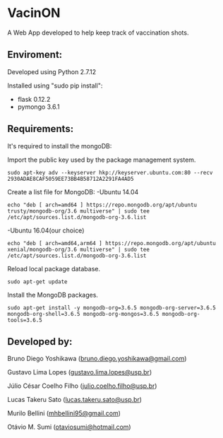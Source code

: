 VacinON
=======

A Web App developed to help keep track of vaccination shots.


Enviroment:
----------
Developed using Python 2.7.12

Installed using "sudo pip install":
- flask 0.12.2
- pymongo 3.6.1

Requirements:
-------------

It's required to install the mongoDB:

Import the public key used by the package management system.

```
sudo apt-key adv --keyserver hkp://keyserver.ubuntu.com:80 --recv 2930ADAE8CAF5059EE73BB4B58712A2291FA4AD5
```

Create a list file for MongoDB:
-Ubuntu 14.04
```
echo "deb [ arch=amd64 ] https://repo.mongodb.org/apt/ubuntu trusty/mongodb-org/3.6 multiverse" | sudo tee /etc/apt/sources.list.d/mongodb-org-3.6.list
```
-Ubuntu 16.04(our choice)
```
echo "deb [ arch=amd64,arm64 ] https://repo.mongodb.org/apt/ubuntu xenial/mongodb-org/3.6 multiverse" | sudo tee /etc/apt/sources.list.d/mongodb-org-3.6.list
```

Reload local package database.

```
sudo apt-get update
```

Install the MongoDB packages.

```
sudo apt-get install -y mongodb-org=3.6.5 mongodb-org-server=3.6.5 mongodb-org-shell=3.6.5 mongodb-org-mongos=3.6.5 mongodb-org-tools=3.6.5
```

Developed by:
-------------

Bruno Diego Yoshikawa (bruno.diego.yoshikawa@gmail.com)

Gustavo Lima Lopes (gustavo.lima.lopes@usp.br)

Júlio César Coelho Filho (julio.coelho.filho@usp.br)

Lucas Takeru Sato (lucas.takeru.sato@usp.br)

Murilo Bellini (mhbellini95@gmail.com)

Otávio M. Sumi (otaviosumi@hotmail.com)



